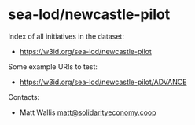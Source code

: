sea-lod/newcastle-pilot
===

Index of all initiatives in the dataset:
* https://w3id.org/sea-lod/newcastle-pilot

Some example URIs to test:
* https://w3id.org/sea-lod/newcastle-pilot/ADVANCE

Contacts: 
* Matt Wallis <matt@solidarityeconomy.coop>
